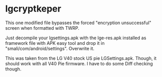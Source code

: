 # lgcryptkeper
This one modified file bypasses the forced "encryption unsuccessful" screen when formatted with TWRP.

Just decompile your lgsettings.apk with the lge-res.apk installed as framework file with APK easy tool and drop it in "smali/com/android/settings". Overwrite it.

This was taken from the LG V40 stock US pie LGSettings.apk. Though, it should work with all V40 Pie firmware. I have to do some Diff checking though.
